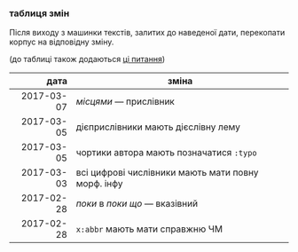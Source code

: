 ### таблиця змін

Після виходу з машинки текстів, залитих до наведеної дати, перекопати корпус на відповідну зміну.

(до таблиці також додаються [ці питання](https://github.com/msklvsk/corpus/issues?utf8=%E2%9C%93&q=%20label%3A%D0%BF%D0%B5%D1%80%D0%B5%D0%BA%D0%BE%D0%BF%D0%B0%D1%82%D0%B8%20))

дата  | зміна
---------:|----------
2017-03-07 | _місцями_ — прислівник
2017-03-05 | дієприслівники мають дієслівну лему
2017-03-05 | чортики автора мають позначатися `:typo`
2017-03-03 | всі цифрові числівники мають мати повну морф. інфу
2017-02-28 | _поки_ в _поки що_ — вказівний
2017-02-28 | `x:abbr` мають мати справжню ЧМ
